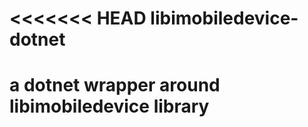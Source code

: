 <<<<<<< HEAD
libimobiledevice-dotnet
=======================

a dotnet wrapper around libimobiledevice library
=======



